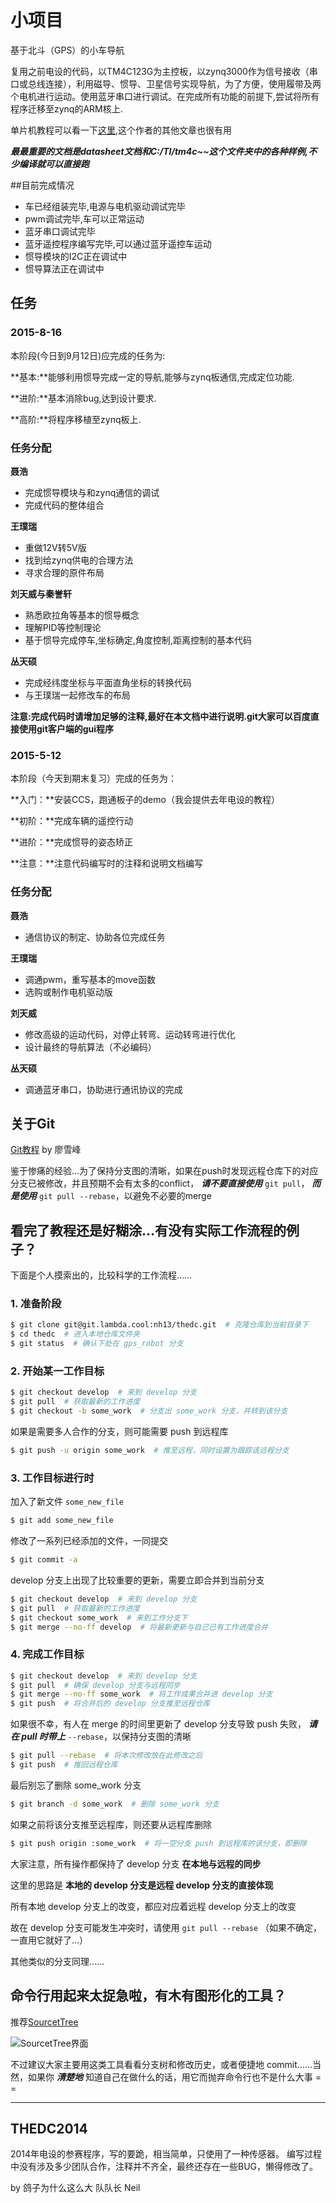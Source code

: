 
# 小项目

基于北斗（GPS）的小车导航

复用之前电设的代码，以TM4C123G为主控板，以zynq3000作为信号接收（串口或总线连接），利用磁导、惯导、卫星信号实现导航，为了方便，使用履带及两个电机进行运动。使用蓝牙串口进行调试。在完成所有功能的前提下,尝试将所有程序迁移至zynq的ARM核上.

单片机教程可以看一下[这里](http://bbs.eeworld.com.cn/thread-374956-1-1.html),这个作者的其他文章也很有用

***最最重要的文档是datasheet文档和C:/TI/tm4c~~这个文件夹中的各种样例,不少编译就可以直接跑***

##目前完成情况
* 车已经组装完毕,电源与电机驱动调试完毕
* pwm调试完毕,车可以正常运动
* 蓝牙串口调试完毕
* 蓝牙遥控程序编写完毕,可以通过蓝牙遥控车运动
* 惯导模块的I2C正在调试中
* 惯导算法正在调试中

## 任务

### 2015-8-16
本阶段(今日到9月12日)应完成的任务为:

**基本:**能够利用惯导完成一定的导航,能够与zynq板通信,完成定位功能.

**进阶:**基本消除bug,达到设计要求.

**高阶:**将程序移植至zynq板上.

### 任务分配

**聂浩**

* 完成惯导模块与和zynq通信的调试
* 完成代码的整体组合

**王璞瑞**
* 重做12V转5V版
* 找到给zynq供电的合理方法
* 寻求合理的原件布局

**刘天威与秦誉轩**
* 熟悉欧拉角等基本的惯导概念
* 理解PID等控制理论
* 基于惯导完成停车,坐标确定,角度控制,距离控制的基本代码

**丛天硕**
* 完成经纬度坐标与平面直角坐标的转换代码
* 与王璞瑞一起修改车的布局

**注意:完成代码时请增加足够的注释,最好在本文档中进行说明.git大家可以百度直接使用git客户端的gui程序**

### 2015-5-12

本阶段（今天到期末复习）完成的任务为：

**入门：**安装CCS，跑通板子的demo（我会提供去年电设的教程）

**初阶：**完成车辆的遥控行动

**进阶：**完成惯导的姿态矫正

**注意：**注意代码编写时的注释和说明文档编写

### 任务分配

**聂浩**

* 通信协议的制定、协助各位完成任务

**王璞瑞**

* 调通pwm，重写基本的move函数
* 选购或制作电机驱动版

**刘天威**

* 修改高级的运动代码，对停止转弯、运动转弯进行优化
* 设计最终的导航算法（不必编码）

**丛天硕**

* 调通蓝牙串口，协助进行通讯协议的完成



## 关于Git
[Git教程](http://www.liaoxuefeng.com/wiki/0013739516305929606dd18361248578c67b8067c8c017b000) by 廖雪峰

鉴于惨痛的经验…为了保持分支图的清晰，如果在push时发现远程仓库下的对应分支已被修改，并且预期不会有太多的conflict， ***请不要直接使用*** `git pull`， ***而是使用*** `git pull --rebase`，以避免不必要的merge


## 看完了教程还是好糊涂…有没有实际工作流程的例子？

下面是个人摸索出的，比较科学的工作流程……

### 1. 准备阶段

```bash
$ git clone git@git.lambda.cool:nh13/thedc.git  # 克隆仓库到当前目录下
$ cd thedc  # 进入本地仓库文件夹
$ git status  # 确认下处在 gps_robot 分支
```
### 2. 开始某一工作目标

```bash
$ git checkout develop  # 来到 develop 分支
$ git pull  # 获取最新的工作进度
$ git checkout -b some_work  # 分支出 some_work 分支，并转到该分支
```

如果是需要多人合作的分支，则可能需要 push 到远程库
```bash
$ git push -u origin some_work  # 推至远程，同时设置为跟踪该远程分支
```


### 3. 工作目标进行时

加入了新文件 `some_new_file`
```bash
$ git add some_new_file
```

修改了一系列已经添加的文件，一同提交
```bash
$ git commit -a
```

develop 分支上出现了比较重要的更新，需要立即合并到当前分支
```bash
$ git checkout develop  # 来到 develop 分支
$ git pull  # 获取最新的工作进度
$ git checkout some_work  # 来到工作分支下
$ git merge --no-ff develop  # 将最新更新与自己已有工作进度合并
```


### 4. 完成工作目标
```bash
$ git checkout develop  # 来到 develop 分支
$ git pull  # 确保 develop 分支与远程同步
$ git merge --no-ff some_work  # 将工作成果合并进 develop 分支
$ git push  # 将合并后的 develop 分支推至远程仓库
```

如果很不幸，有人在 merge 的时间里更新了 develop 分支导致 push 失败， ***请在 pull 时带上*** `--rebase`，以保持分支图的清晰
```bash
$ git pull --rebase  # 将本次修改放在此修改之后
$ git push  # 推回远程仓库
```

最后别忘了删除 some_work 分支
```bash
$ git branch -d some_work  # 删除 some_work 分支
```

如果之前将该分支推至远程库，则还要从远程库删除
```bash
$ git push origin :some_work  # 将一空分支 push 到远程库的该分支，即删除
```


大家注意，所有操作都保持了 develop 分支 **在本地与远程的同步**

这里的思路是 **本地的 develop 分支是远程 develop 分支的直接体现**

所有本地 develop 分支上的改变，都应对应着远程 develop 分支上的改变

故在 develop 分支可能发生冲突时，请使用 `git pull --rebase` （如果不确定，一直用它就好了…）

其他类似的分支同理……


## 命令行用起来太捉急啦，有木有图形化的工具？

推荐[SourcetTree](http://www.sourcetreeapp.com)

![SourcetTree界面](http://www.sourcetreeapp.com/images/sourcetree-hero-mac-log.png)

不过建议大家主要用这类工具看看分支树和修改历史，或者便捷地 commit……当然，如果你 ***清楚地*** 知道自己在做什么的话，用它而抛弃命令行也不是什么大事 = =

--------------------------------------

THEDC2014 
---------- 
2014年电设的参赛程序，写的要跪，相当简单，只使用了一种传感器。
编写过程中没有涉及多少团队合作，注释并不齐全，最终还存在一些BUG，懒得修改了。

by 鸽子为什么这么大 队队长 Neil
